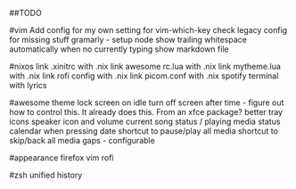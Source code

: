 ##TODO

#vim
Add config for my own setting for vim-which-key
check legacy config for missing stuff
gramarly - setup node
show trailing whitespace automatically when no currently typing
show markdown file

#nixos
link .xinitrc with .nix
link awesome rc.lua with .nix
link mytheme.lua with .nix
link rofi config with .nix
link picom.conf with .nix
spotify terminal with lyrics

#awesome
theme
lock screen on idle
turn off screen after time - figure out how to control this. It already does this. From an xfce package?
better tray icons
speaker icon and volume
current song status / playing media status
calendar when pressing date
shortcut to pause/play all media
shortcut to skip/back all media
gaps - configurable

#appearance
firefox
vim
rofi

#zsh
unified history
